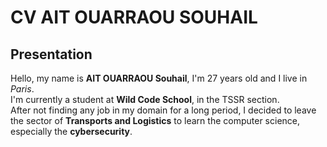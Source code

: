 # CV AIT OUARRAOU SOUHAIL

## Presentation
Hello, my name is **AIT OUARRAOU Souhail**, I'm 27 years old and I live in _Paris_.  
I'm currently a student at **Wild Code School**, in the TSSR section.  
After not finding any job in my domain for a long period, I decided to leave the sector of **Transports and Logistics**  to learn the computer science, especially the **cybersecurity**.
